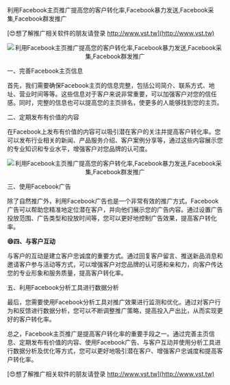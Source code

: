 利用Facebook主页推广提高您的客户转化率,Facebook暴力发送,Facebook采集,Facebook群发推广

[😍想了解推广相关软件的朋友请登录 http://www.vst.tw](http://www.vst.tw)

 <center><img src="https://vst.tw/MP4/tuiguang/png/0.png" alt="利用Facebook主页推广提高您的客户转化率,Facebook暴力发送,Facebook采集,Facebook群发推广"></center>

一、完善Facebook主页信息

首先，我们需要确保Facebook主页的信息完整，包括公司简介、联系方式、地址、营业时间等等。这些信息对于客户来说非常重要，可以加强客户对您的信任感。同时，完整的信息也可以提高您的主页排名，使更多的人能够找到您的主页。

二、定期发布有价值的内容

在Facebook上发布有价值的内容可以吸引潜在客户的关注并提高客户转化率。您可以发布行业相关的新闻、产品服务介绍、客户案例分享等，通过这些内容展示您的专业知识和专业水平，增强客户对您品牌的认可度。

 <center><img src="https://vst.tw/MP4/tuiguang/png/0.png" alt="利用Facebook主页推广提高您的客户转化率,Facebook暴力发送,Facebook采集,Facebook群发推广"></center>

三、使用Facebook广告

除了自然推广外，利用Facebook广告也是一个非常有效的推广方式。Facebook广告可以帮助您精准地定位潜在客户，并向他们展示您的广告内容。通过设置广告投放范围、广告类型和投放时间等，您可以更好地控制广告效果，提高客户转化率。

**😄四、与客户互动**

与客户的互动是建立客户忠诚度的重要方式。通过回复客户留言、推送新品消息和邀请客户参与活动等方式，可以增强客户对您品牌的认可感和亲和力，向客户传达您的专业形象和服务质量，提高客户转化率。

五、利用Facebook分析工具进行数据分析

最后，您需要使用Facebook分析工具对推广效果进行监测和优化。通过对客户行为和反馈进行数据分析，您可以不断调整推广策略，提高投入产出比，从而实现更好的客户转化率。

总之，Facebook主页推广是提高客户转化率的重要手段之一。通过完善主页信息、定期发布有价值的内容、使用Facebook广告、与客户互动并使用分析工具进行数据分析及优化等方式，您可以更好地吸引潜在客户、增强客户忠诚度和提高客户转化率。

[😍想了解推广相关软件的朋友请登录 http://www.vst.tw](http://www.vst.tw)



